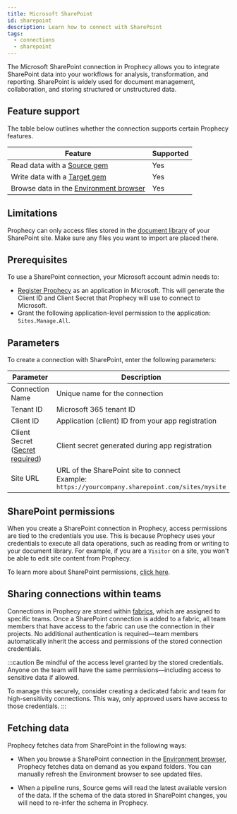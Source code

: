 ```yaml
---
title: Microsoft SharePoint
id: sharepoint
description: Learn how to connect with SharePoint
tags:
  - connections
  - sharepoint
---
```


The Microsoft SharePoint connection in Prophecy allows you to integrate SharePoint data into your workflows for analysis, transformation, and reporting. SharePoint is widely used for document management, collaboration, and storing structured or unstructured data.

## Feature support

The table below outlines whether the connection supports certain Prophecy features.

| Feature                                                       | Supported |
| ------------------------------------------------------------- | --------- |
| Read data with a [Source gem](/analysts/source-target)        | Yes       |
| Write data with a [Target gem](/analysts/source-target)       | Yes       |
| Browse data in the [Environment browser](/analysts/pipelines) | Yes       |

## Limitations

Prophecy can only access files stored in the [document library](https://support.microsoft.com/en-us/office/what-is-a-document-library-3b5976dd-65cf-4c9e-bf5a-713c10ca2872) of your SharePoint site. Make sure any files you want to import are placed there.

## Prerequisites

To use a SharePoint connection, your Microsoft account admin needs to:

- [Register Prophecy](https://learn.microsoft.com/en-us/entra/identity-platform/quickstart-register-app) as an application in Microsoft. This will generate the Client ID and Client Secret that Prophecy will use to connect to Microsoft.
- Grant the following application-level permission to the application: `Sites.Manage.All`.

## Parameters

To create a connection with SharePoint, enter the following parameters:

| Parameter                                                                 | Description                                                                                          |
| ------------------------------------------------------------------------- | ---------------------------------------------------------------------------------------------------- |
| Connection Name                                                           | Unique name for the connection                                                                       |
| Tenant ID                                                                 | Microsoft 365 tenant ID                                                                              |
| Client ID                                                                 | Application (client) ID from your app registration                                                   |
| Client Secret ([Secret required](docs/administration/secrets/secrets.md)) | Client secret generated during app registration                                                      |
| Site URL                                                                  | URL of the SharePoint site to connect<br/>Example: `https://yourcompany.sharepoint.com/sites/mysite` |

## SharePoint permissions

When you create a SharePoint connection in Prophecy, access permissions are tied to the credentials you use. This is because Prophecy uses your credentials to execute all data operations, such as reading from or writing to your document library. For example, if you are a `Visitor` on a site, you won't be able to edit site content from Prophecy.

To learn more about SharePoint permissions, [click here](https://support.microsoft.com/en-us/office/overview-site-governance-permission-and-sharing-for-site-owners-95e83c3d-e1b0-4aae-9d08-e94dcaa4942e).

## Sharing connections within teams

Connections in Prophecy are stored within [fabrics](docs/administration/fabrics/prophecy-fabrics/prophecy-fabrics.md), which are assigned to specific teams. Once a SharePoint connection is added to a fabric, all team members that have access to the fabric can use the connection in their projects. No additional authentication is required—team members automatically inherit the access and permissions of the stored connection credentials.

:::caution
Be mindful of the access level granted by the stored credentials. Anyone on the team will have the same permissions—including access to sensitive data if allowed.

To manage this securely, consider creating a dedicated fabric and team for high-sensitivity connections. This way, only approved users have access to those credentials.
:::

## Fetching data

Prophecy fetches data from SharePoint in the following ways:

- When you browse a SharePoint connection in the [Environment browser](/analysts/pipelines), Prophecy fetches data on demand as you expand folders. You can manually refresh the Environment browser to see updated files.

- When a pipeline runs, Source gems will read the latest available version of the data. If the schema of the data stored in SharePoint changes, you will need to re-infer the schema in Prophecy.
